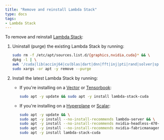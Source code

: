 ```yaml
---
title: "Remove and reinstall Lambda Stack"
type: docs
tags:
- Lambda Stack
---
```


To remove and reinstall
[Lambda Stack](https://lambdalabs.com/lambda-stack-deep-learning-software):

1. Uninstall (purge) the existing Lambda Stack by running:

   ```bash
   sudo rm -f /etc/apt/sources.list.d/{graphics,nvidia,cuda}* && \
   dpkg -l | \
   awk '/cuda|lib(accinj64|cu(blas|dart|dnn|fft|inj|pti|rand|solver|sparse)|magma|nccl|npp|nv[^p])|nv(idia|ml)|tensor(flow|board)|torch/ { print $2 }' | \
   sudo xargs -or apt -y remove --purge
   ```

1. Install the latest Lambda Stack by running:

   - If you're installing on a
     [Vector](https://lambdalabs.com/gpu-workstations/vector) or
     [Tensorbook](https://lambdalabs.com/deep-learning/laptops/tensorbook):

     ```bash
     sudo apt -y update && sudo apt -y install lambda-stack-cuda
     ```

   - If you're installing on a
     [Hyperplane](https://lambdalabs.com/deep-learning/servers/hyperplane-a100)
     or [Scalar](https://lambdalabs.com/products/blade):

     ```bash
     sudo apt -y update && \
     sudo apt -y install --no-install-recommends lambda-server && \
     sudo apt -y install --no-install-recommends nvidia-headless-470-server && \
     sudo apt -y install --no-install-recommends nvidia-fabricmanager-470 && \
     sudo apt -y install lambda-stack-cuda
     ```
